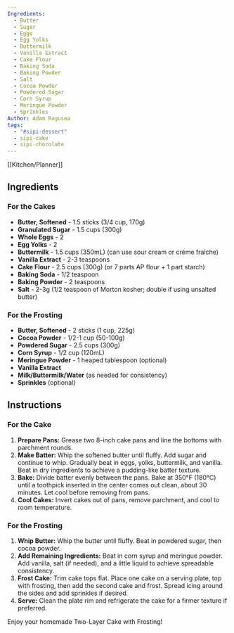 ```yaml
---
Ingredients:
  - Butter
  - Sugar
  - Eggs
  - Egg Yolks
  - Buttermilk
  - Vanilla Extract
  - Cake Flour
  - Baking Soda
  - Baking Powder
  - Salt
  - Cocoa Powder
  - Powdered Sugar
  - Corn Syrup
  - Meringue Powder
  - Sprinkles
Author: Adam Ragusea
tags:
  - "#sipi-dessert"
  - sipi-cake
  - sipi-chocolate
---
```

[[Kitchen/Planner]]
## Ingredients

### For the Cakes
- **Butter, Softened** - 1.5 sticks (3/4 cup, 170g)
- **Granulated Sugar** - 1.5 cups (300g)
- **Whole Eggs** - 2
- **Egg Yolks** - 2
- **Buttermilk** - 1.5 cups (350mL) (can use sour cream or crème fraîche)
- **Vanilla Extract** - 2-3 teaspoons
- **Cake Flour** - 2.5 cups (300g) (or 7 parts AP flour + 1 part starch)
- **Baking Soda** - 1/2 teaspoon
- **Baking Powder** - 2 teaspoons
- **Salt** - 2-3g (1/2 teaspoon of Morton kosher; double if using unsalted butter)

### For the Frosting
- **Butter, Softened** - 2 sticks (1 cup, 225g)
- **Cocoa Powder** - 1/2-1 cup (50-100g)
- **Powdered Sugar** - 2.5 cups (300g)
- **Corn Syrup** - 1/2 cup (120mL)
- **Meringue Powder** - 1 heaped tablespoon (optional)
- **Vanilla Extract** 
- **Milk/Buttermilk/Water** (as needed for consistency)
- **Sprinkles** (optional)

## Instructions

### For the Cake
1. **Prepare Pans:** Grease two 8-inch cake pans and line the bottoms with parchment rounds.
2. **Make Batter:** Whip the softened butter until fluffy. Add sugar and continue to whip. Gradually beat in eggs, yolks, buttermilk, and vanilla. Beat in dry ingredients to achieve a pudding-like batter texture.
3. **Bake:** Divide batter evenly between the pans. Bake at 350°F (180°C) until a toothpick inserted in the center comes out clean, about 30 minutes. Let cool before removing from pans.
4. **Cool Cakes:** Invert cakes out of pans, remove parchment, and cool to room temperature.

### For the Frosting
1. **Whip Butter:** Whip the butter until fluffy. Beat in powdered sugar, then cocoa powder.
2. **Add Remaining Ingredients:** Beat in corn syrup and meringue powder. Add vanilla, salt (if needed), and a little liquid to achieve spreadable consistency.
3. **Frost Cake:** Trim cake tops flat. Place one cake on a serving plate, top with frosting, then add the second cake and frost. Spread icing around the sides and add sprinkles if desired.
4. **Serve:** Clean the plate rim and refrigerate the cake for a firmer texture if preferred.

Enjoy your homemade Two-Layer Cake with Frosting!

